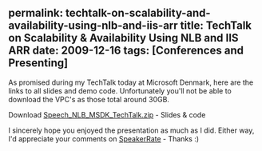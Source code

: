 permalink: techtalk-on-scalability-and-availability-using-nlb-and-iis-arr
title: TechTalk on Scalability & Availability Using NLB and IIS ARR
date: 2009-12-16
tags: [Conferences and Presenting]
---
As promised during my TechTalk today at Microsoft Denmark, here are the links to all slides and demo code. Unfortunately you'll not be able to download the VPC's as those total around 30GB.

<!-- more -->

Download [Speech_NLB_MSDK_TechTalk.zip](Speech_NLB_MSDK_TechTalk.rar) - Slides & code

I sincerely hope you enjoyed the presentation as much as I did. Either way, I'd appreciate your comments on [SpeakerRate](http://speakerrate.com/talks/1900-using-network-load-balancing-for-availability-scalability-microsoft-dk-techtalk) - Thanks :)
